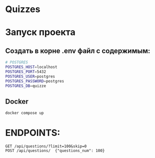 # Quizzes

# Запуск проекта 

## Создать в корне .env файл с содержимым:

``` bash
# POSTGRES
POSTGRES_HOST=localhost
POSTGRES_PORT=5432
POSTGRES_USER=postgres
POSTGRES_PASSWORD=postgres
POSTGRES_DB=quizze
```

## Docker

```
docker compose up
```

# ENDPOINTS:

```
GET /api/questions/?limit=100&skip=0
POST /api/questions/  {"questions_num": 100}
```
